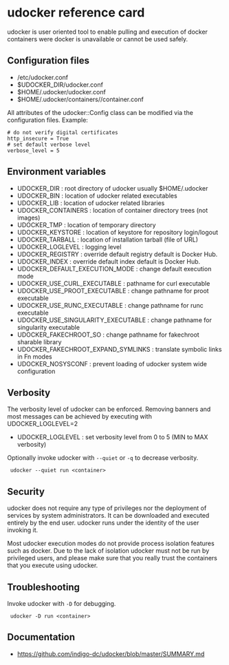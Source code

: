 udocker reference card
======================
udocker is user oriented tool to enable pulling and execution of docker
containers were docker is unavailable or cannot be used safely. 

## Configuration files

* /etc/udocker.conf
* $UDOCKER_DIR/udocker.conf
* $HOME/.udocker/udocker.conf
* $HOME/.udocker/containers/<container-id>/container.conf

All attributes of the udocker::Config class can be modified via the
configuration files. Example:

```
# do not verify digital certificates
http_insecure = True
# set default verbose level
verbose_level = 5
```

## Environment variables

 * UDOCKER_DIR : root directory of udocker usually $HOME/.udocker
 * UDOCKER_BIN : location of udocker related executables
 * UDOCKER_LIB : location of udocker related libraries
 * UDOCKER_CONTAINERS : location of container directory trees (not images)
 * UDOCKER_TMP : location of temporary directory
 * UDOCKER_KEYSTORE : location of keystore for repository login/logout
 * UDOCKER_TARBALL : location of installation tarball (file of URL)
 * UDOCKER_LOGLEVEL : logging level
 * UDOCKER_REGISTRY : override default registry default is Docker Hub.
 * UDOCKER_INDEX : override default index default is Docker Hub.
 * UDOCKER_DEFAULT_EXECUTION_MODE : change default execution mode
 * UDOCKER_USE_CURL_EXECUTABLE : pathname for curl executable
 * UDOCKER_USE_PROOT_EXECUTABLE : change pathname for proot executable
 * UDOCKER_USE_RUNC_EXECUTABLE : change pathname for runc executable
 * UDOCKER_USE_SINGULARITY_EXECUTABLE : change pathname for singularity executable
 * UDOCKER_FAKECHROOT_SO : change pathname for fakechroot sharable library
 * UDOCKER_FAKECHROOT_EXPAND_SYMLINKS : translate symbolic links in Fn modes
 * UDOCKER_NOSYSCONF : prevent loading of udocker system wide configuration

## Verbosity

The verbosity level of udocker can be enforced. Removing banners and most
messages can be achieved by executing with UDOCKER_LOGLEVEL=2

 * UDOCKER_LOGLEVEL : set verbosity level from 0 to 5 (MIN to MAX verbosity)

Optionally invoke udocker with `--quiet` or `-q` to decrease verbosity.

```
 udocker --quiet run <container>
```

## Security

udocker does not require any type of privileges nor the deployment of 
services by system administrators. It can be downloaded and executed 
entirely by the end user. udocker runs under the identity of the user
invoking it.

Most udocker execution modes do not provide process isolation features
such as docker. Due to the lack of isolation udocker must not be run 
by privileged users, and please make sure that you really trust the 
containers that you execute using udocker.

## Troubleshooting

Invoke udocker with `-D` for debugging.

```
 udocker -D run <container>
```

## Documentation

* https://github.com/indigo-dc/udocker/blob/master/SUMMARY.md 

